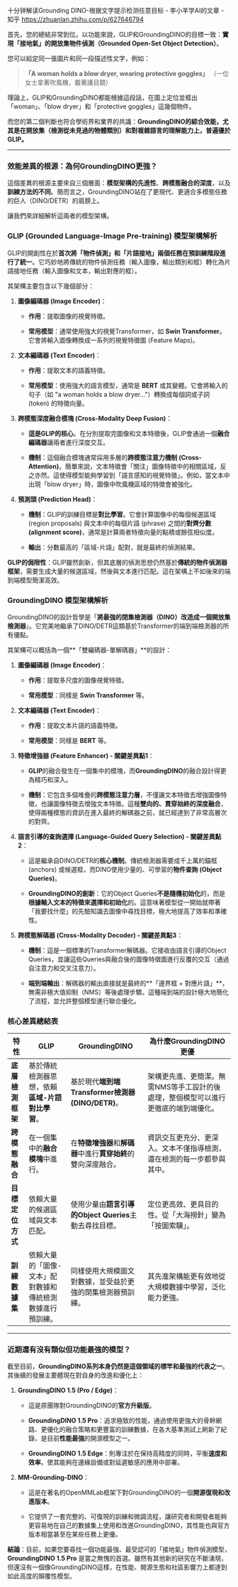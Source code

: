

十分钟解读Grounding DINO-根据文字提示检测任意目标 - 李小羊学AI的文章 - 知乎
https://zhuanlan.zhihu.com/p/627646794




首先，您的總結非常到位。以功能來說，GLIP和GroundingDINO的目標一致：**實現「接地氣」的開放集物件偵測（Grounded Open-Set Object Detection）**。

您可以給定同一張圖片和同一段描述性文字，例如：

> **「A woman holds a blow dryer, wearing protective goggles」** （一位女士拿著吹風機，戴著護目鏡）

理論上，GLIP和GroundingDINO都能根據這段話，在圖上定位並框出「woman」、「blow dryer」和「protective goggles」這幾個物件。

而您的第二個判斷也符合學術界和業界的共識：**GroundingDINO的綜合效能，尤其是在開放集（檢測從未見過的物體類別）和對複雜語言的理解能力上，普遍優於GLIP。**

---

### 效能差異的根源：為何GroundingDINO更強？

這個差異的根源主要來自三個層面：**模型架構的先進性**、**跨模態融合的深度**，以及**訓練方法的不同**。簡而言之，GroundingDINO站在了更現代、更適合多模態任務的巨人（DINO/DETR）的肩膀上。

讓我們來詳細解析這兩者的模型架構。

### GLIP (Grounded Language-Image Pre-training) 模型架構解析

GLIP的開創性在於**首次將「物件偵測」和「片語接地」兩個任務在預訓練階段進行了統一**。它巧妙地將傳統的物件偵測任務（輸入圖像，輸出類別和框）轉化為片語接地任務（輸入圖像和文本，輸出對應的框）。

其架構主要包含以下幾個部分：

1. **圖像編碼器 (Image Encoder)**：
    
    - **作用**：提取圖像的視覺特徵。
        
    - **常用模型**：通常使用強大的視覺Transformer，如 **Swin Transformer**。它會將輸入圖像轉換成一系列的視覺特徵圖 (Feature Maps)。
        
2. **文本編碼器 (Text Encoder)**：
    
    - **作用**：提取文本的語義特徵。
        
    - **常用模型**：使用強大的語言模型，通常是 **BERT** 或其變體。它會將輸入的句子（如 "a woman holds a blow dryer..."）轉換成每個詞或子詞 (token) 的特徵向量。
        
3. **跨模態深度融合模塊 (Cross-Modality Deep Fusion)**：
    
    - **這是GLIP的核心**。在分別提取完圖像和文本特徵後，GLIP會通過一個**融合編碼器**讓兩者進行深度交互。
        
    - **機制**：這個融合模塊通常採用多層的**跨模態注意力機制 (Cross-Attention)**。簡單來說，文本特徵會「關注」圖像特徵中的相關區域，反之亦然。這使得模型能夠學習到「語言感知的視覺特徵」。例如，當文本中出現「blow dryer」時，圖像中吹風機區域的特徵會被強化。
        
4. **預測頭 (Prediction Head)**：
    
    - **機制**：GLIP的訓練目標是**對比學習**。它會計算圖像中的每個候選區域 (region proposals) 與文本中的每個片語 (phrase) 之間的**對齊分數 (alignment score)**，通常是計算兩者特徵向量的點積或餘弦相似度。
        
    - **輸出**：分數最高的「區域-片語」配對，就是最終的偵測結果。
        

**GLIP的侷限性**：GLIP雖然創新，但其底層的偵測思想仍然基於**傳統的物件偵測器框架**，需要生成大量的候選區域，然後與文本進行匹配。這在架構上不如後來的端到端模型簡潔高效。

### GroundingDINO 模型架構解析

GroundingDINO的設計哲學是「**將最強的閉集檢測器（DINO）改造成一個開放集檢測器**」。它完美地繼承了DINO/DETR這類基於Transformer的端到端檢測器的所有優點。

其架構可以概括為一個**「雙編碼器-單解碼器」**的設計：

1. **圖像編碼器 (Image Encoder)**：
    
    - **作用**：提取多尺度的圖像視覺特徵。
        
    - **常用模型**：同樣是 **Swin Transformer** 等。
        
2. **文本編碼器 (Text Encoder)**：
    
    - **作用**：提取文本片語的語義特徵。
        
    - **常用模型**：同樣是 **BERT** 等。
        
3. **特徵增強器 (Feature Enhancer) - 關鍵差異點1**：
    
    - **GLIP**的融合發生在一個集中的模塊，而**GroundingDINO**的融合設計得更為精巧和深入。
        
    - **機制**：它包含多個堆疊的**跨模態注意力層**，不僅讓文本特徵去增強圖像特徵，也讓圖像特徵去增強文本特徵。這種**雙向的、貫穿始終的深度融合**，使得兩種模態的資訊在進入最終的解碼器之前，就已經達到了非常高層次的對齊。
        
4. **語言引導的查詢選擇 (Language-Guided Query Selection) - 關鍵差異點2**：
    
    - 這是繼承自DINO/DETR的**核心機制**。傳統檢測器需要成千上萬的錨框 (anchors) 或候選框，而DINO使用少量的、可學習的**物件查詢 (Object Queries)**。
        
    - **GroundingDINO的創新**：它的Object Queries**不是隨機初始化**的，而是**根據輸入文本的特徵來選擇和初始化**的。這意味著模型從一開始就帶著「我要找什麼」的先驗知識去圖像中尋找目標，極大地提高了效率和準確性。
        
5. **跨模態解碼器 (Cross-Modality Decoder) - 關鍵差異點3**：
    
    - **機制**：這是一個標準的Transformer解碼器。它接收由語言引導的Object Queries，並讓這些Queries與融合後的圖像特徵圖進行反覆的交互（通過自注意力和交叉注意力）。
        
    - **端到端輸出**：解碼器的輸出直接就是最終的**「邊界框 + 對應片語」**，無需非極大值抑制（NMS）等後處理步驟。這種端到端的設計極大地簡化了流程，並允許整個模型進行聯合優化。
        

### 核心差異總結表

|特性|GLIP|GroundingDINO|為什麼GroundingDINO更優|
|---|---|---|---|
|**底層檢測框架**|基於傳統檢測器思想，依賴**區域-片語對比學習**。|基於現代**端到端Transformer檢測器 (DINO/DETR)**。|架構更先進、更簡潔。無需NMS等手工設計的後處理，整個模型可以進行更徹底的端到端優化。|
|**跨模態融合**|在一個集中的**融合模塊**中進行。|在**特徵增強器**和**解碼器**中進行**貫穿始終**的雙向深度融合。|資訊交互更充分、更深入。文本不僅指導檢測，還在檢測的每一步都參與其中。|
|**目標定位方式**|依賴大量的候選區域與文本匹配。|使用少量由**語言引導的Object Queries**主動去尋找目標。|定位更高效、更具目的性。從「大海撈針」變為「按圖索驥」。|
|**訓練數據集**|依賴大量的「圖像-文本」配對數據和傳統檢測數據進行預訓練。|同樣使用大規模圖文對數據，並受益於更強的閉集檢測器預訓練。|其先進架構能更有效地從大規模數據中學習，泛化能力更強。|

---

### 近期還有沒有類似但功能最強的模型？

截至目前，**GroundingDINO系列本身仍然是這個領域的標竿和最強的代表之一**。其後續的發展主要體現在對自身的改進和優化上：

1. **GroundingDINO 1.5 (Pro / Edge)**：
    
    - 這是原團隊對GroundingDINO的**官方升級版**。
        
    - **GroundingDINO 1.5 Pro**：追求極致的性能，通過使用更強大的骨幹網路、更優化的融合策略和更豐富的訓練數據，在各大基準測試上刷新了紀錄，是目前**性能最強**的開源模型之一。
        
    - **GroundingDINO 1.5 Edge**：則專注於在保持高精度的同時，平衡**速度和效率**，使其能夠在邊緣設備或對延遲敏感的應用中部署。
        
2. **MM-Grounding-DINO**：
    
    - 這是在著名的OpenMMLab框架下對GroundingDINO的一個**開源復現和改進版本**。
        
    - 它提供了一套完整的、可復現的訓練和微調流程，讓研究者和開發者能夠更容易地在自己的數據集上使用和改進GroundingDINO，其性能也與官方版本相當甚至在某些任務上更優。
        

**結論**：目前，如果您要尋找一個功能最強、最受認可的「接地氣」物件偵測模型，**GroundingDINO 1.5 Pro** 是當之無愧的首選。雖然有其他新的研究在不斷湧現，但還沒有一個像GroundingDINO這樣，在性能、開源生態和社區影響力上都達到如此高度的顛覆性模型。